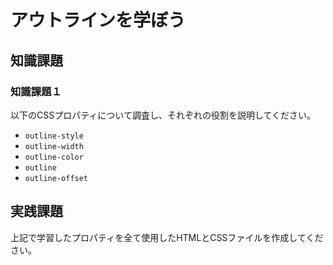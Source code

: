 # アウトラインを学ぼう

## 知識課題

### 知識課題１

以下のCSSプロパティについて調査し、それぞれの役割を説明してください。

- `outline-style`
- `outline-width`
- `outline-color`
- `outline`
- `outline-offset`

## 実践課題

上記で学習したプロパティを全て使用したHTMLとCSSファイルを作成してください。

